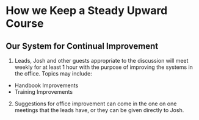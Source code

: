 # How we Keep a Steady Upward Course
## Our System for Continual Improvement

1. Leads, Josh and other guests appropriate to the discussion will meet weekly for at least 1 hour with the purpose of improving
the systems in the office. Topics may include:
- Handbook Improvements
- Training Improvements

2. Suggestions for office improvement can come in the one on one meetings that the leads have, or they can be given directly to Josh.
